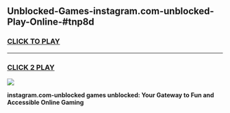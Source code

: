 
## Unblocked-Games-instagram.com-unblocked-Play-Online-#tnp8d
<h3>
<a href="https://premium.freeplayer.one?title=instagram.com-unblocked&ref=24F">CLICK TO PLAY</a></h3>
<hr>

<h3>
<a href="https://premium.freeplayer.one?title=instagram.com-unblocked&ref=24F">CLICK 2 PLAY</a>
  
</h3>

<a href="https://premium.freeplayer.one?title=instagram.com-unblocked&ref=24F/"><img src="https://clearcache.store/games.png"></a>


**instagram.com-unblocked games unblocked: Your Gateway to Fun and Accessible Online Gaming**
